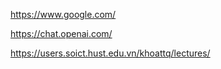 https://www.google.com/

https://chat.openai.com/

https://users.soict.hust.edu.vn/khoattq/lectures/
